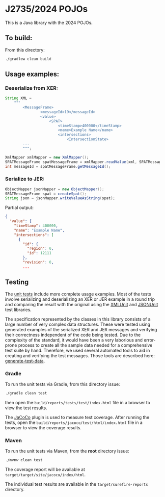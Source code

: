 # J2735/2024 POJOs

This is a Java library with the 2024 POJOs.

## To build:

From this directory:

```bash
./gradlew clean build
```

## Usage examples:

### Deserialize from XER:

```java
String XML =
    """
        <MessageFrame>
                <messageId>19</messageId>
                <value>
                    <SPAT>
                        <timeStamp>400000</timeStamp>
                        <name>Example Name</name>
                        <intersections>
                            <IntersectionState>
        ...
        """;

XmlMapper xmlMapper = new XmlMapper();
SPATMessageFrame spatMessageFrame = xmlMapper.readValue(xml, SPATMessageFrame.class);
int messageId = spatMessageFrame.getMessageId();
```

### Serialize to JER:

```java
ObjectMapper jsonMapper = new ObjectMapper();
SPATMessageFrame spat = createSpat();
String json = jsonMapper.writeValueAsString(spat);
```

Partial output:

```json
{
  "value": {
    "timeStamp": 400000,
    "name": "Example Name",
    "intersections": [
      {
        "id": {
          "region": 0,
          "id": 12111
        },
        "revision": 0,
        ...
```

## Testing

The [unit tests](src/test/java/us/dot/its/jpo/asn/j2735/r2024) include more complete usage examples.
Most of the tests involve serializing and deserializing an XER or JER example in a round trip and
comparing the result with the original using the [XMLUnit](https://www.xmlunit.org/) and
[JSONUnit](https://github.com/lukas-krecan/JsonUnit) test libraries.

The specification represented by the classes in this library consists of a large number of very
complex data structures. These were tested using generated examples of the serialized XER and JER
messages and verifying their correctness independent of the code being tested. Due to the complexity
of the standard, it would have been a very laborious and error-prone process to create all the 
sample data needed for a comprehensive test suite by hand. Therefore, we used several automated 
tools to aid in creating and verifying the test messages. Those tools are described here: 
[generate-test-data](../generate-test-data/README.md).

### Gradle

To run the unit tests via Gradle, from this directory issue:

```bash
./gradle clean test
```

then open the `build/reports/tests/test/index.html` file in a browser to view the test results.

The [JaCoCo](https://www.jacoco.org/jacoco/) plugin is used to measure test coverage. After running
the tests, open the `build/reports/jacoco/test/html/index.html` file in a browser to view the
coverage results.

### Maven

To run the unit tests via Maven, from the **root** directory issue:

```bash
./mvnw clean test
```

The coverage report will be available at `target/target/site/jacoco/index/html`.

The individual test results are available in the `target/surefire-reports` directory.



